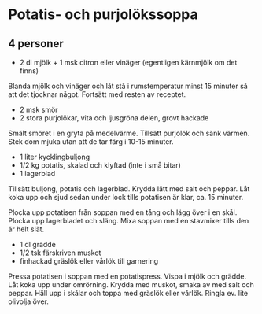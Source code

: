 # Potatis- och purjolökssoppa

## 4 personer

- 2 dl mjölk + 1 msk citron eller vinäger (egentligen kärnmjölk om det finns)

Blanda mjölk och vinäger och låt stå i rumstemperatur minst 15 minuter så att det tjocknar något. Fortsätt med resten av receptet.

- 2 msk smör
- 2 stora purjolökar, vita och ljusgröna delen, grovt hackade

Smält smöret i en gryta på medelvärme. Tillsätt purjolök och sänk värmen. Stek dom mjuka utan att de tar färg i 10-15 minuter.

- 1 liter kycklingbuljong
- 1/2 kg potatis, skalad och klyftad (inte i små bitar)
- 1 lagerblad

Tillsätt buljong, potatis och lagerblad. Krydda lätt med salt och peppar. Låt koka upp och sjud sedan under lock tills potatisen är klar, ca. 15 minuter.

Plocka upp potatisen från soppan med en tång och lägg över i en skål. Plocka upp lagerbladet och släng. Mixa soppan med en stavmixer tills den är helt slät.

- 1 dl grädde
- 1/2 tsk färskriven muskot
- finhackad gräslök eller vårlök till garnering

Pressa potatisen i soppan med en potatispress. Vispa i mjölk och grädde. Låt koka upp under omrörning. Krydda med muskot, smaka av med salt och peppar. Häll upp i skålar och toppa med gräslök eller vårlök. Ringla ev. lite olivolja över.
